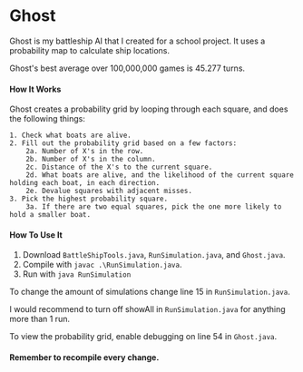 # Ghost
Ghost is my battleship AI that I created for a school project. It uses a probability map to calculate ship locations.

Ghost's best average over 100,000,000 games is 45.277 turns.

#### How It Works
Ghost creates a probability grid by looping through each square, and does the following things:

    1. Check what boats are alive.
    2. Fill out the probability grid based on a few factors:
        2a. Number of X's in the row.
        2b. Number of X's in the column.
        2c. Distance of the X's to the current square.
        2d. What boats are alive, and the likelihood of the current square holding each boat, in each direction.
        2e. Devalue squares with adjacent misses.
    3. Pick the highest probability square.
        3a. If there are two equal squares, pick the one more likely to hold a smaller boat.

#### How To Use It

1. Download `BattleShipTools.java`, `RunSimulation.java`, and `Ghost.java`.
2. Compile with `javac .\RunSimulation.java`.
3. Run with `java RunSimulation`

To change the amount of simulations change line 15 in `RunSimulation.java`.

I would recommend to turn off showAll in `RunSimulation.java` for anything more than 1 run.
  
To view the probability grid, enable debugging on line 54 in `Ghost.java`.

#### Remember to recompile every change.


